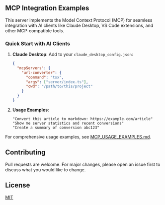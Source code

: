 ## MCP Integration Examples

This server implements the Model Context Protocol (MCP) for seamless integration with AI clients like Claude Desktop, VS Code extensions, and other MCP-compatible tools.

### Quick Start with AI Clients

1. **Claude Desktop**: Add to your `claude_desktop_config.json`:
   ```json
   {
     "mcpServers": {
       "url-converter": {
         "command": "tsx",
         "args": ["server/index.ts"],
         "cwd": "/path/to/this/project"
       }
     }
   }
   ```

2. **Usage Examples**:
   ```
   "Convert this article to markdown: https://example.com/article"
   "Show me server statistics and recent conversions"
   "Create a summary of conversion abc123"
   ```

For comprehensive usage examples, see [MCP_USAGE_EXAMPLES.md](./MCP_USAGE_EXAMPLES.md).

## Contributing

Pull requests are welcome. For major changes, please open an issue first to discuss what you would like to change.

## License

[MIT](https://choosealicense.com/licenses/mit/)